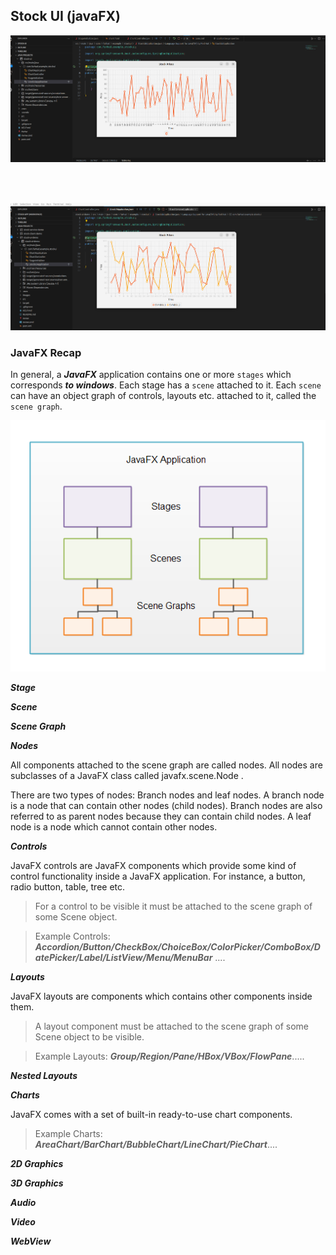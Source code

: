 ## Stock UI (javaFX)

![Stock Chart](images/stock-chart.png)

<br/>
<br/>

![Stock Chart](images/stock-chart-02.png)

### JavaFX Recap

In general, a ***JavaFX*** application contains one or more `stages` which corresponds ***to windows***. Each stage has a `scene` attached to it. Each `scene` can have an object graph of controls, layouts etc. attached to it, called the `scene graph`. 

![JavaFX Overview](images/javafx-overview-1.png)


***Stage***

***Scene***

***Scene Graph***

***Nodes***

All components attached to the scene graph are called nodes. All nodes are subclasses of a JavaFX class called javafx.scene.Node .

There are two types of nodes: Branch nodes and leaf nodes. A branch node is a node that can contain other nodes (child nodes). Branch nodes are also referred to as parent nodes because they can contain child nodes. A leaf node is a node which cannot contain other nodes.

***Controls***

JavaFX controls are JavaFX components which provide some kind of control functionality inside a JavaFX application. For instance, a button, radio button, table, tree etc.

> For a control to be visible it must be attached to the scene graph of some Scene object.  


> Example Controls: ***Accordion/Button/CheckBox/ChoiceBox/ColorPicker/ComboBox/DatePicker/Label/ListView/Menu/MenuBar*** ....

***Layouts***

JavaFX layouts are components which contains other components inside them. 
 
> A layout component must be attached to the scene graph of some Scene object to be visible.  


>Example Layouts: ***Group/Region/Pane/HBox/VBox/FlowPane***.....

***Nested Layouts***

***Charts***

JavaFX comes with a set of built-in ready-to-use chart components.

> Example Charts: ***AreaChart/BarChart/BubbleChart/LineChart/PieChart***....

***2D Graphics***

***3D Graphics***

***Audio***

***Video***

***WebView***

